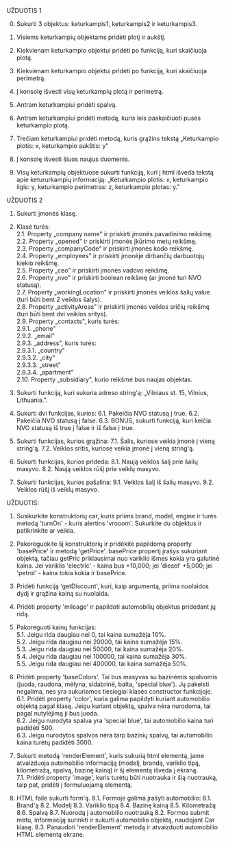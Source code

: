 UŽDUOTIS 1

0. Sukurti 3 objektus: keturkampis1, keturkampis2 ir keturkampis3.
1. Visiems keturkampių objektams pridėti plotį ir aukštį.
2. Kiekvienam keturkampio objektui pridėti po funkciją, kuri skaičiuoja plotą.
3. Kiekvienam keturkampio objektui pridėti po funkciją, kuri skaičiuoja perimetrą.
4. Į konsolę išvesti visų keturkampių plotą ir perimetrą.

5. Antram keturkampiui pridėti spalvą.
6. Antram keturkampiui pridėti metodą, kuris leis paskaičiuoti pusės keturkampio plotą.

7. Trečiam keturkampiui pridėti metodą, kuris grąžins tekstą „Keturkampio plotis: x, keturkampio aukštis: y"

8. Į konsolę išvesti šiuos naujus duomenis.

9. Visų keturkampių objektuose sukurti funkciją, kuri į html išveda tekstą apie ketururkampių informaciją: „Keturkampio plotis: x, keturkampio ilgis: y, keturkampio perimetras: z, keturkampio plotas: y."



UŽDUOTIS 2

1. Sukurti įmonės klasę. <br>
2. Klasė turės: <br>
       2.1. Property „company name" ir priskirti įmonės pavadinimo reikšmę. <br>
       2.2. Property „opened" ir priskirti įmonės įkūrimo metų reikšmę. <br>
       2.3. Property „companyCode" ir priskirti įmonės kodo reikšmę. <br>
       2.4. Property „employees" ir priskirti įmonėje dirbančių darbuotojų kiekio reikšmę. <br>
       2.5. Property „ceo" ir priskirti įmonės vadovo reikšmę. <br>
       2.6. Property „nvo" ir priskirti boolean reikšmę (ar įmonė turi NVO statusą). <br>
       2.7. Property „workingLocation" ir priskirti įmonės veiklos šalių value (turi būti bent 2 veiklos šalys). <br>
       2.8. Property „activityAreas" ir priskirti įmonės veiklos sričių reikšmę (turi būti bent dvi veiklos sritys). <br>
       2.9. Property „contacts", kuris turės: <br>
             2.9.1. „phone" <br>
             2.9.2. „email" <br>
             2.9.3. „address", kuris turės: <br>
                 2.9.3.1. „country" <br>
                 2.9.3.2. „city" <br>
                 2.9.3.3. „street" <br>
                 2.9.3.4. „apartment" <br>
       2.10. Property „subsidiary", kurio reikšmė bus naujas objektas. <br>


5. Sukurti funkciją, kuri sukuria adreso string'ą: „Vilniaus st. 15, Vilnius, Lithuania.".
6. Sukurti dvi funkcijas, kurios:
       6.1. Pakeičia NVO statusą į true.
       6.2. Pakeičia NVO statusą į false.
       6.3. BONUS, sukurti funkciją, kuri keičia NVO statusą iš true į false ir iš false į true.
7. Sukurti funkcijas, kurios grąžina:
       7.1. Šalis, kuriose veikia įmonė į vieną string'ą.
       7.2. Veiklos sritis, kuriose veikia įmonė į vieną string'ą.
8. Sukurti funkcijas, kurios prideda:
       8.1. Naują veiklos šalį prie šalių masyvo.
       8.2. Naują veiklos rūšį prie veiklų masyvo.
9. Sukurti funkcijas, kurios pašalina:
       9.1. Veiklos šalį iš šalių masyvo.
       9.2. Veiklos rūšį iš veiklų masyvo.


UŽDUOTIS:
1. Susikurkite konstruktorių car, kuris priims brand, model, engine ir turės metodą 'turnOn' - kuris alertins 'vrooom'. Sukurkite du objektus ir patikrinkite ar veikia. <br>
2. Pakoreguokite šį konstruktorių ir pridėkite papildomą property 'basePrice' ir metodą 'getPrice'. basePrice propertį įrašys sukuriant objektą, tačiau getPric priklausimai nuo variklio išmes kokia yra galutinė kaina. Jei variklis 'electric' - kaina bus +10,000; jei 'diesel' +5,000; jei 'petrol' - kaina tokia kokia ir basePrice. <br>
3. Pridėti funkciją 'getDiscount', kuri, kaip argumentą, priima nuolaidos dydį ir grąžina kainą su nuolaida. <br>
4. Pridėti property 'mileage' ir papildoti automobilių objektus pridedant jų ridą. <br>
5. Pakoreguoti kainų funkcijas: <br>
       5.1. Jeigu rida daugiau nei 0, tai kaina sumažėja 10%. <br>
       5.2. Jeigu rida daugiau nei 20000, tai kaina sumažėja 15%. <br>
       5.3. Jeigu rida daugiau nei 50000, tai kaina sumažėja 20%. <br>
       5.4. Jeigu rida daugiau nei 100000, tai kaina sumažėja 30%. <br>
       5.5. Jeigu rida daugiau nei 400000, tai kaina sumažėja 50%. <br>
6. Pridėti property 'baseColors'. Tai bus masyvas su bazinėmis spalvomis (juoda, raudona, mėlyna, sidabrinė, balta, 'special blue'). Jų pakeisti negalima, nes yra sukuriamos tiesiogiai klasės constructor funkcijoje. <br>
       6.1. Pridėti property 'color', kuria galima papildyti kuriant automobilio objektą pagal klasę. Jeigu kuriant objektą, spalva nėra nurodoma, tai pagal nutylėjimą ji bus juoda. <br>
       6.2. Jeigu nurodyta spalva yra 'special blue', tai automobilio kaina turi padidėti 500. <br>
       6.3. Jeigu nurodytos spalvos nėra tarp bazinių spalvų, tai automobilio kaina turėtų padidėti 3000. <br>
7. Sukurti metodą 'renderElement', kuris sukurią html elementą, jame atvaizduoja automobilio informaciją (modelį, brandą, variklio tipą, kilometražą, spalvą, bazinę kainą) ir šį elementą išveda į ekraną. <br>
       7.1. Pridėti property 'image', kuris turėtų būti nuotrauka ir šią nuotrauką, taip pat, pridėti į formuluojamą elementą. <br>

8. HTML faile sukurti form'ą.
8.1. Formoje galima įrašyti automobilio:
       8.1. Brand'ą
       8.2. Modelį
       8.3. Variklio tipą
       8.4. Bazinę kainą
       8.5. Kilometražą
       8.6. Spalvą
       8.7. Nuorodą į automobilio nuotrauką
8.2. Formos submit metu, informaciją surinkti ir sukurti automobilio objektą, naudojant Car klasę.
8.3. Panaudoti 'renderElement' metodą ir atvaizduoti automobilio HTML elementą ekrane.